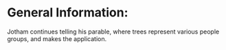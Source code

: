 # General Information:

Jotham continues telling his parable, where trees represent various people groups, and makes the application.